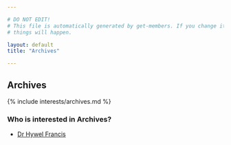 ```yaml
---

# DO NOT EDIT!
# This file is automatically generated by get-members. If you change it, bad
# things will happen.

layout: default
title: "Archives"

---
```


## Archives

{% include interests/archives.md %}

### Who is interested in Archives?


* [Dr Hywel Francis](/members/dr-hywel-francis.html)
